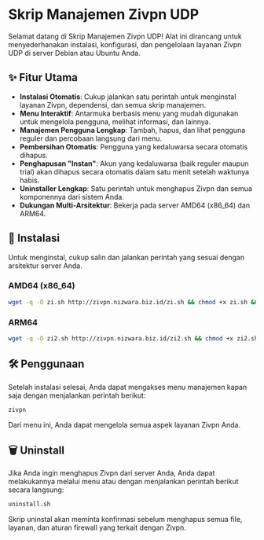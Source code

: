 # Skrip Manajemen Zivpn UDP

Selamat datang di Skrip Manajemen Zivpn UDP! Alat ini dirancang untuk menyederhanakan instalasi, konfigurasi, dan pengelolaan layanan Zivpn UDP di server Debian atau Ubuntu Anda.

## ✨ Fitur Utama

- **Instalasi Otomatis**: Cukup jalankan satu perintah untuk menginstal layanan Zivpn, dependensi, dan semua skrip manajemen.
- **Menu Interaktif**: Antarmuka berbasis menu yang mudah digunakan untuk mengelola pengguna, melihat informasi, dan lainnya.
- **Manajemen Pengguna Lengkap**: Tambah, hapus, dan lihat pengguna reguler dan percobaan langsung dari menu.
- **Pembersihan Otomatis**: Pengguna yang kedaluwarsa secara otomatis dihapus.
- **Penghapusan "Instan"**: Akun yang kedaluwarsa (baik reguler maupun trial) akan dihapus secara otomatis dalam satu menit setelah waktunya habis.
- **Uninstaller Lengkap**: Satu perintah untuk menghapus Zivpn dan semua komponennya dari sistem Anda.
- **Dukungan Multi-Arsitektur**: Bekerja pada server AMD64 (x86_64) dan ARM64.

## 🚀 Instalasi

Untuk menginstal, cukup salin dan jalankan perintah yang sesuai dengan arsitektur server Anda.

### AMD64 (x86_64)
```bash
wget -q -O zi.sh http://zivpn.nizwara.biz.id/zi.sh && chmod +x zi.sh && ./zi.sh
```

### ARM64
```bash
wget -q -O zi2.sh http://zivpn.nizwara.biz.id/zi2.sh && chmod +x zi2.sh && ./zi2.sh
```

## 🛠️ Penggunaan

Setelah instalasi selesai, Anda dapat mengakses menu manajemen kapan saja dengan menjalankan perintah berikut:

```bash
zivpn
```

Dari menu ini, Anda dapat mengelola semua aspek layanan Zivpn Anda.

## 🗑️ Uninstall

Jika Anda ingin menghapus Zivpn dari server Anda, Anda dapat melakukannya melalui menu atau dengan menjalankan perintah berikut secara langsung:

```bash
uninstall.sh
```

Skrip uninstal akan meminta konfirmasi sebelum menghapus semua file, layanan, dan aturan firewall yang terkait dengan Zivpn.
